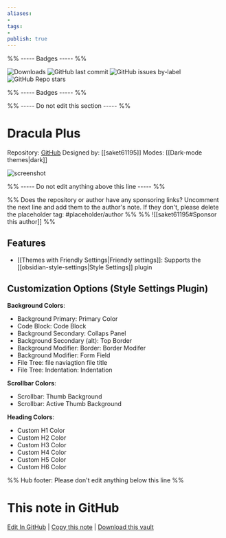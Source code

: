 ```yaml
---
aliases:
- 
tags: 
- 
publish: true
---
```


%% ----- Badges ----- %%

![Downloads](https://img.shields.io/badge/downloads-6666-573E7A?style=for-the-badge&logo=)
![GitHub last commit](https://img.shields.io/github/last-commit/saket61195/Dracula_obsidian_theme?color=573E7A&label=last%20update&logo=github&style=for-the-badge)
![GitHub issues by-label](https://img.shields.io/github/issues/saket61195/Dracula_obsidian_theme/help%20wanted?color=573E7A&logo=github&style=for-the-badge) 
![GitHub Repo stars](https://img.shields.io/github/stars/saket61195/Dracula_obsidian_theme?color=573E7A&logo=github&style=for-the-badge)

%% ----- Badges ----- %%

%% ----- Do not edit this section ----- %%

# Dracula Plus

Repository: [GitHub](https://github.com/saket61195/Dracula_obsidian_theme)
Designed by: [[saket61195]]
Modes: [[Dark-mode themes|dark]]



![screenshot](https://github.com/saket61195/Dracula_obsidian_theme/raw/HEAD/demo1.png)

%% ----- Do not edit anything above this line ----- %% 

%% Does the repository or author have any sponsoring links? Uncomment the next line and add them to the author's note. If they don't, please delete the placeholder tag: #placeholder/author %%
%% ![[saket61195#Sponsor this author]] %%


## Features

- [[Themes with Friendly Settings|Friendly settings]]: Supports the [[obsidian-style-settings|Style Settings]] plugin

## Customization Options (Style Settings Plugin) 

**Background Colors**: 
- Background Primary: Primary Color
- Code Block: Code Block
- Background Secondary: Collaps Panel
- Background Secondary (alt): Top Border
- Background Modifier: Border: Border Modifer
- Background Modifier: Form Field
- File Tree: file naviagtion file title
- File Tree: Indentation: Indentation

**Scrollbar Colors**: 
- Scrollbar: Thumb Background
- Scrollbar: Active Thumb Background

**Heading Colors**: 
- Custom H1 Color
- Custom H2 Color
- Custom H3 Color
- Custom H4 Color
- Custom H5 Color
- Custom H6 Color


%% Hub footer: Please don't edit anything below this line %%

# This note in GitHub

<span class="git-footer">[Edit In GitHub](https://github.dev/obsidian-community/obsidian-hub/blob/main/02%20-%20Community%20Expansions/02.05%20All%20Community%20Expansions/Themes/Dracula%20Plus.md "git-hub-edit-note") | [Copy this note](https://raw.githubusercontent.com/obsidian-community/obsidian-hub/main/02%20-%20Community%20Expansions/02.05%20All%20Community%20Expansions/Themes/Dracula%20Plus.md "git-hub-copy-note") | [Download this vault](https://github.com/obsidian-community/obsidian-hub/archive/refs/heads/main.zip "git-hub-download-vault") </span>
